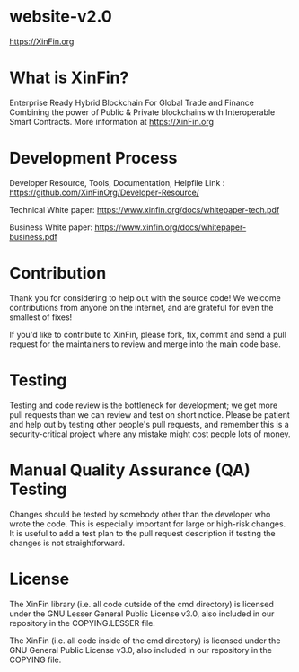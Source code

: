 # website-v2.0
https://XinFin.org 

# What is XinFin?
Enterprise Ready Hybrid Blockchain For Global Trade and Finance
Combining the power of Public & Private blockchains with Interoperable Smart Contracts. More information at https://XinFin.org

# Development Process 

Developer Resource, Tools, Documentation, Helpfile Link : https://github.com/XinFinOrg/Developer-Resource/ 

Technical White paper: https://www.xinfin.org/docs/whitepaper-tech.pdf 

Business White paper: https://www.xinfin.org/docs/whitepaper-business.pdf


# Contribution

Thank you for considering to help out with the source code! We welcome contributions from anyone on the internet, and are grateful for even the smallest of fixes!

If you'd like to contribute to XinFin, please fork, fix, commit and send a pull request for the maintainers to review and merge into the main code base.

# Testing

Testing and code review is the bottleneck for development; we get more pull requests than we can review and test on short notice. Please be patient and help out by testing other people's pull requests, and remember this is a security-critical project where any mistake might cost people lots of money.

# Manual Quality Assurance (QA) Testing

Changes should be tested by somebody other than the developer who wrote the code. This is especially important for large or high-risk changes. It is useful to add a test plan to the pull request description if testing the changes is not straightforward.

# License

The XinFin library (i.e. all code outside of the cmd directory) is licensed under the GNU Lesser General Public License v3.0, also included in our repository in the COPYING.LESSER file.

The XinFin (i.e. all code inside of the cmd directory) is licensed under the GNU General Public License v3.0, also included in our repository in the COPYING file.
